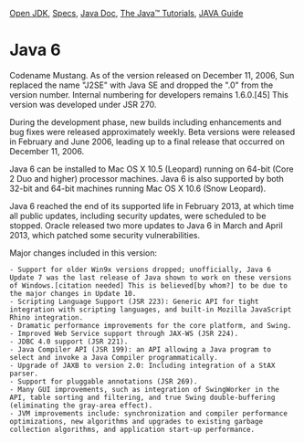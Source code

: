 [Open JDK](https://openjdk.java.net/),
[Specs](https://docs.oracle.com/javase/specs/), 
[Java Doc](https://docs.oracle.com/en/java/index.html),
[The Java™ Tutorials](https://docs.oracle.com/javase/tutorial/),
[JAVA Guide](http://sahet.net/htm/java.html) 
 

# Java 6

Codename Mustang. As of the version released on December 11, 2006, Sun replaced the name "J2SE" with Java SE and dropped the ".0" from the version number. Internal numbering for developers remains 1.6.0.[45] This version was developed under JSR 270.

During the development phase, new builds including enhancements and bug fixes were released approximately weekly. Beta versions were released in February and June 2006, leading up to a final release that occurred on December 11, 2006.

Java 6 can be installed to Mac OS X 10.5 (Leopard) running on 64-bit (Core 2 Duo and higher) processor machines. Java 6 is also supported by both 32-bit and 64-bit machines running Mac OS X 10.6 (Snow Leopard).

Java 6 reached the end of its supported life in February 2013, at which time all public updates, including security updates, were scheduled to be stopped.  Oracle released two more updates to Java 6 in March and April 2013, which patched some security vulnerabilities. 

Major changes included in this version:

``````
- Support for older Win9x versions dropped; unofficially, Java 6 Update 7 was the last release of Java shown to work on these versions of Windows.[citation needed] This is believed[by whom?] to be due to the major changes in Update 10.
- Scripting Language Support (JSR 223): Generic API for tight integration with scripting languages, and built-in Mozilla JavaScript Rhino integration.
- Dramatic performance improvements for the core platform, and Swing.
- Improved Web Service support through JAX-WS (JSR 224).
- JDBC 4.0 support (JSR 221).
- Java Compiler API (JSR 199): an API allowing a Java program to select and invoke a Java Compiler programmatically.
- Upgrade of JAXB to version 2.0: Including integration of a StAX parser.
- Support for pluggable annotations (JSR 269). 
- Many GUI improvements, such as integration of SwingWorker in the API, table sorting and filtering, and true Swing double-buffering (eliminating the gray-area effect).
- JVM improvements include: synchronization and compiler performance optimizations, new algorithms and upgrades to existing garbage collection algorithms, and application start-up performance.


